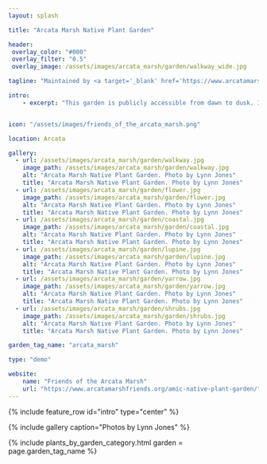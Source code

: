 ```yaml
---
layout: splash

title: "Arcata Marsh Native Plant Garden"

header:
 overlay_color: "#000"
 overlay_filter: "0.5"
 overlay_image: /assets/images/arcata_marsh/garden/walkway_wide.jpg

tagline: "Maintained by <a target='_blank' href='https://www.arcatamarshfriends.org/amic-native-plant-garden/'>Friends of the Arcata Marsh</a>" #Note: excerpt is printed twice unless tagline is specified

intro: 
    - excerpt: "This garden is publicly accessible from dawn to dusk. It is located beside the Marsh Interpretive Center and encompasses dune and prairie habitats. The designers are sibling duo Lynne and Paul Abels who broke ground on the project in 2020. Its well-defined walkways and clean lines demonstrate how a native plant landscape can still look tidy and well-maintained."


icon: "/assets/images/friends_of_the_arcata_marsh.png" 

location: Arcata

gallery:
  - url: /assets/images/arcata_marsh/garden/walkway.jpg
    image_path: /assets/images/arcata_marsh/garden/walkway.jpg
    alt: "Arcata Marsh Native Plant Garden. Photo by Lynn Jones"
    title: "Arcata Marsh Native Plant Garden. Photo by Lynn Jones"
  - url: /assets/images/arcata_marsh/garden/flower.jpg
    image_path: /assets/images/arcata_marsh/garden/flower.jpg
    alt: "Arcata Marsh Native Plant Garden. Photo by Lynn Jones"
    title: "Arcata Marsh Native Plant Garden. Photo by Lynn Jones"
  - url: /assets/images/arcata_marsh/garden/coastal.jpg
    image_path: /assets/images/arcata_marsh/garden/coastal.jpg
    alt: "Arcata Marsh Native Plant Garden. Photo by Lynn Jones"
    title: "Arcata Marsh Native Plant Garden. Photo by Lynn Jones"
  - url: /assets/images/arcata_marsh/garden/lupine.jpg
    image_path: /assets/images/arcata_marsh/garden/lupine.jpg
    alt: "Arcata Marsh Native Plant Garden. Photo by Lynn Jones"
    title: "Arcata Marsh Native Plant Garden. Photo by Lynn Jones"
  - url: /assets/images/arcata_marsh/garden/yarrow.jpg
    image_path: /assets/images/arcata_marsh/garden/yarrow.jpg
    alt: "Arcata Marsh Native Plant Garden. Photo by Lynn Jones"
    title: "Arcata Marsh Native Plant Garden. Photo by Lynn Jones"
  - url: /assets/images/arcata_marsh/garden/shrubs.jpg
    image_path: /assets/images/arcata_marsh/garden/shrubs.jpg
    alt: "Arcata Marsh Native Plant Garden. Photo by Lynn Jones"
    title: "Arcata Marsh Native Plant Garden. Photo by Lynn Jones"

garden_tag_name: "arcata_marsh"

type: "demo"

website: 
    name: "Friends of the Arcata Marsh"
    url: "https://www.arcatamarshfriends.org/amic-native-plant-garden/" 
---
```

{% include feature_row id="intro" type="center" %}

{% include gallery caption="Photos by Lynn Jones" %}

{% include plants_by_garden_category.html 
           garden = page.garden_tag_name %}

<!--
Bog Lupine	Lupinus polyphyllus	
California Fuschia or Margarita Fuchsia	Epilobium canum	Butseburougulh (earring)
California Hairgrass	Deschampsia cespitosa ss. holciformis	
Ceanothus	Ceanothus sp.	
Coast Goldenrod or Dune Goldenrod	Solidago spathulata	
Coast Phacelia	Phacelia californica	
Five-fingered Fern	Adiantum aleuticum	siswaqi’
Pacific Silverweed	Potentilla anserina ssp. pacifica	
Pacific Stonecrop	Sedum spathulifolium	
Pig-a-back Plant	Tolmiea menziesii	
Powdery Liveforever or Bluff Lettuce	Dudleya farinosa	
Seapink or Thrift	Armeria maritima ssp. californica	
Seep Monkeyflower	Erythranthe guttatus	
Shore Pine	Pinus contorta ssp. contorta	Wulaguluplhik
Short Oregon Grape	Berberis nervosa	
Silk Tassel	Garrya elliptica	
Snowberry	Symphoricarpos alba	
Spikenard or Elk Clover	Aralia californica	
Sticky Monkey Flower	Diplacus aurantiacus	
Stream Orchid	Epipactis gigantea	
Tufted hairgrass	Deschampsia cespitosa	
West Coast Goldenrod	Solidago elongata	
Western Azalea	Rhododendron occidentale	
Western Trillium	Trillium ovatum	
Yerba Buena	Clinopodium douglasii
-->
